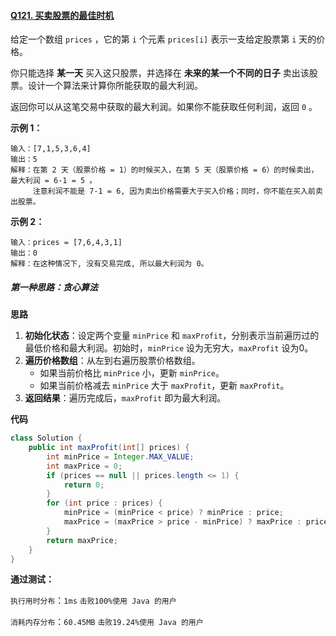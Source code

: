 #### [Q121. 买卖股票的最佳时机](https://leetcode.cn/problems/best-time-to-buy-and-sell-stock/submissions/512173730/?envType=study-plan-v2&envId=top-100-liked)

给定一个数组 `prices` ，它的第 `i` 个元素 `prices[i]` 表示一支给定股票第 `i` 天的价格。

你只能选择 **某一天** 买入这只股票，并选择在 **未来的某一个不同的日子** 卖出该股票。设计一个算法来计算你所能获取的最大利润。

返回你可以从这笔交易中获取的最大利润。如果你不能获取任何利润，返回 `0` 。

 

**示例 1：**

```
输入：[7,1,5,3,6,4]
输出：5
解释：在第 2 天（股票价格 = 1）的时候买入，在第 5 天（股票价格 = 6）的时候卖出，最大利润 = 6-1 = 5 。
     注意利润不能是 7-1 = 6, 因为卖出价格需要大于买入价格；同时，你不能在买入前卖出股票。
```

**示例 2：**

```
输入：prices = [7,6,4,3,1]
输出：0
解释：在这种情况下, 没有交易完成, 所以最大利润为 0。
```

 

##### 第一种思路：贪心算法

**思路**

1. **初始化状态**：设定两个变量 `minPrice` 和 `maxProfit`，分别表示当前遍历过的最低价格和最大利润。初始时，`minPrice` 设为无穷大，`maxProfit` 设为0。
2. **遍历价格数组**：从左到右遍历股票价格数组。
   - 如果当前价格比 `minPrice` 小，更新 `minPrice`。
   - 如果当前价格减去 `minPrice` 大于 `maxProfit`，更新 `maxProfit`。
3. **返回结果**：遍历完成后，`maxProfit` 即为最大利润。

**代码**

```java
class Solution {
    public int maxProfit(int[] prices) {
        int minPrice = Integer.MAX_VALUE;
        int maxPrice = 0;
        if (prices == null || prices.length <= 1) {
            return 0;
        }
        for (int price : prices) {
            minPrice = (minPrice < price) ? minPrice : price;
            maxPrice = (maxPrice > price - minPrice) ? maxPrice : price - minPrice;
        }
        return maxPrice;
    }
}
```

**通过测试：**

`执行用时分布`：`1ms`			`击败100%使用 Java 的用户`

`消耗内存分布`：`60.45MB`	`击败19.24%使用 Java 的用户`